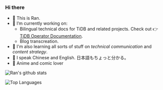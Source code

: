 ### Hi there

- 💬 This is Ran.
- 📝 I’m currently working on:
  - Bilingual technical docs for TiDB and related projects. Check out 👉[TiDB Operator Documentation](https://github.com/pingcap/docs-tidb-operator).
  - Blog transcreation.
- 🔭 I'm also learning all sorts of stuff on *technical communication* and *content strategy*.
- 📢 I speak Chinese and English. 日本語もちょっと分かる。
- 👻 Anime and comic lover

![Ran's github stats](https://github-readme-stats.vercel.app/api?username=ran-huang&show_icons=true&count_private=true&hide=stars?theme=graywhite)

![Top Languages](https://github-readme-stats.vercel.app/api/top-langs/?username=ran-huang&langs_count=4)
